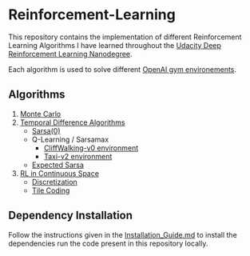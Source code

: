 # Reinforcement-Learning

This repository contains the implementation of different Reinforcement Learning Algorithms I have learned throughout the [Udacity Deep Reinforcement Learning Nanodegree](https://www.udacity.com/course/deep-reinforcement-learning-nanodegree--nd893). 

Each algorithm is used to solve different [OpenAI gym environements](http://gym.openai.com/envs/).

## Algorithms

1. [Monte Carlo](./monte-carlo/)
2. [Temporal Difference Algorithms](./temporal-difference/)
   * [Sarsa(0)](./temporal-difference/CliffWalking/)
   * Q-Learning / Sarsamax
      * [CliffWalking-v0 environment](./temporal-difference/CliffWalking/)
      * [Taxi-v2 environment](./temporal-difference/Taxi-V2/)
   * [Expected Sarsa](./temporal-difference/CliffWalking/)
3. [RL in Continuous Space](./RL-in-continuous-space/)
   * [Discretization](./RL-in-continuous-space/Discretization.ipynb)
   * [Tile Coding](./RL-in-continuous-space/Tile_Coding.ipynb)

## Dependency Installation

Follow the instructions given in the [Installation_Guide.md](Installation_Guide.md) to install the dependencies run the code present in this repository locally.



